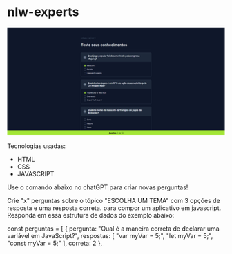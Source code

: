 # nlw-experts

<img src="/images/testefoto.png">

 Tecnologias usadas:
 - HTML
 - CSS
 - JAVASCRIPT

Use o comando abaixo no chatGPT para criar novas perguntas!

Crie  "x" perguntas sobre o tópico "ESCOLHA UM TEMA" com 3 opções de resposta e uma resposta correta. para compor um aplicativo em javascript. Responda em essa estrutura de dados do exemplo abaixo: 

const perguntas = [
    {
      pergunta: "Qual é a maneira correta de declarar uma variável em JavaScript?",
      respostas: [
        "var myVar = 5;",
        "let myVar = 5;",
        "const myVar = 5;"
      ],
      correta: 2
    },

